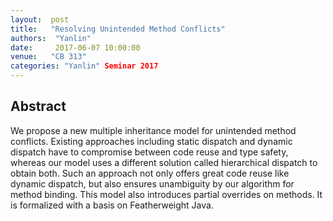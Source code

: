 ```yaml
--- 
layout:  post 
title:   "Resolving Unintended Method Conflicts"
authors:  "Yanlin"
date:     2017-06-07 10:00:00
venue:   "CB 313"
categories: "Yanlin" Seminar 2017
--- 
```

## Abstract

We propose a new multiple inheritance model for unintended method conflicts.
Existing approaches including static dispatch and dynamic dispatch have to
compromise between code reuse and type safety, whereas our model uses a
different solution called hierarchical dispatch to obtain both. Such an
approach
not only offers great code reuse like dynamic dispatch, but also ensures
unambiguity by our algorithm for method binding. This model also introduces
partial overrides on methods. It is formalized with a basis on Featherweight
Java.


